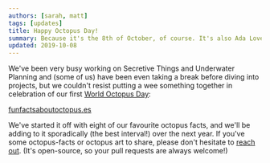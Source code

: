 ```yaml
---
authors: [sarah, matt]
tags: [updates]
title: Happy Octopus Day!
summary: Because it's the 8th of October, of course. It's also Ada Lovelace Day, so basically, it's auspicious all around.
updated: 2019-10-08
---
```


We've been very busy working on Secretive Things and Underwater Planning and (some of us) have been even taking a break before diving into projects, but we couldn't resist putting a wee something together in celebration of our first [World Octopus Day](https://www.daysoftheyear.com/days/world-octopus-day/):

[funfactsaboutoctopus.es](https://funfactsaboutoctopus.es)

We've started it off with eight of our favourite octopus facts, and we'll be adding to it sporadically (the best interval!) over the next year. If you've some octopus-facts or octopus art to share, please don't hesitate to [reach out](https://github.com/octopusthink/funfactsaboutoctopus.es/issue/new). (It's open-source, so your pull requests are always welcome!)

